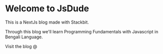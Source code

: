 # Welcome to JsDude
<p> This is a NextJs blog made with Stackbit.
<p> Through this blog we'll learn Programming Fundamentals with Javascript in Bengali Language. 
<p> Visit the blog @ <a href="https://jsdude.netlify.app">